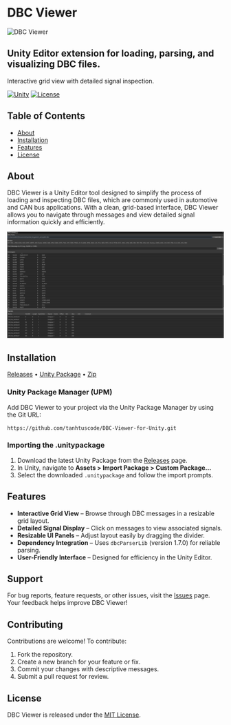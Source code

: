 # DBC Viewer

![DBC Viewer](https://user-images.githubusercontent.com/youraccount/dbcviewer.png)

## Unity Editor extension for loading, parsing, and visualizing DBC files.

Interactive grid view with detailed signal inspection.

[![Unity](https://img.shields.io/badge/unity-2020.3%2B-blue.svg)](https://unity3d.com/get-unity/download)
[![License](https://img.shields.io/badge/License-MIT-brightgreen.svg)](https://github.com/YourUsername/DBC-Viewer/blob/master/LICENSE)

## Table of Contents

- [About](#about)
- [Installation](#installation)
- [Features](#features)
- [License](#license)

## About

DBC Viewer is a Unity Editor tool designed to simplify the process of loading and inspecting DBC files, which are commonly used in automotive and CAN bus applications. With a clean, grid-based interface, DBC Viewer allows you to navigate through messages and view detailed signal information quickly and efficiently.

![DBC Viewer Grid](https://github.com/tanhtuscode/DBC-Viewer-for-Unity/blob/main/Document/look.png)

## Installation

[Releases](https://github.com/YourUsername/DBC-Viewer/releases) • [Unity Package](https://github.com/tanhtuscode/DBC-Viewer-for-Unity/releases/download/public/DbcViewerUnity.unitypackage) • [Zip](https://github.com/tanhtuscode/DBC-Viewer-for-Unity/archive/master.zip)

### Unity Package Manager (UPM)

Add DBC Viewer to your project via the Unity Package Manager by using the Git URL:

```
https://github.com/tanhtuscode/DBC-Viewer-for-Unity.git

```

### Importing the .unitypackage

1. Download the latest Unity Package from the [Releases](https://github.com/YourUsername/DBC-Viewer/releases) page.
2. In Unity, navigate to **Assets > Import Package > Custom Package…**
3. Select the downloaded `.unitypackage` and follow the import prompts.

## Features

- **Interactive Grid View** – Browse through DBC messages in a resizable grid layout.
- **Detailed Signal Display** – Click on messages to view associated signals.
- **Resizable UI Panels** – Adjust layout easily by dragging the divider.
- **Dependency Integration** – Uses `dbcParserLib` (version 1.7.0) for reliable parsing.
- **User-Friendly Interface** – Designed for efficiency in the Unity Editor.

## Support

For bug reports, feature requests, or other issues, visit the [Issues](https://github.com/YourUsername/DBC-Viewer/issues) page. Your feedback helps improve DBC Viewer!

## Contributing

Contributions are welcome! To contribute:

1. Fork the repository.
2. Create a new branch for your feature or fix.
3. Commit your changes with descriptive messages.
4. Submit a pull request for review.

## License

DBC Viewer is released under the [MIT License](LICENSE).

